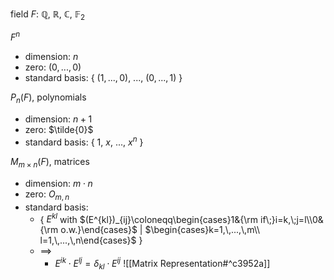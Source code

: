 
field $F$:  $\mathbb{Q}$, $\mathbb{R}$, $\mathbb{C}$, $\mathbb{F}_2$

$F^n$
- dimension: $n$
- zero: $(0,\,...,\,0)$
- standard basis: $\{$ $(1,\,...,\,0)$, ..., $(0,\,...,\,1)$ $\}$

$P_n(F)$, polynomials
- dimension: $n+1$
- zero: $\tilde{0}$
- standard basis: $\{$ $1$, $x$, ..., $x^n$ $\}$

$M_{m\times n}(F)$, matrices
- dimension: $m\cdot n$
- zero: $O_{m,\,n}$
- standard basis:
	- $\{$ $E^{kl}$ with $(E^{kl})_{ij}\coloneqq\begin{cases}1&{\rm if\;}i=k,\;j=l\\0&{\rm o.w.}\end{cases}$ | $\begin{cases}k=1,\,...,\,m\\ l=1,\,...,\,n\end{cases}$ $\}$
	- $\implies$
		- $E^{ik}\cdot E^{lj}=\delta_{kl}\cdot E^{ij}$ ![[Matrix Representation#^c3952a]]